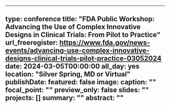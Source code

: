 
---
type: conference
title: "FDA Public Workshop: Advancing the Use of Complex Innovative Designs in Clinical Trials: From Pilot to Practice"
url_freeregister: https://www.fda.gov/news-events/advancing-use-complex-innovative-designs-clinical-trials-pilot-practice-03052024
date: 2024-03-05T00:00:00
all_day: yes
location: "Silver Spring, MD or Virtual"
publishDate: 
featured: false
image:
  caption: ""
  focal_point: ""
  preview_only: false
slides: ""
projects: []
summary: ""
abstract: ""
---
